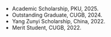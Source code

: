 * Academic Scholarship, PKU, 2025.
* Outstanding Graduate, CUGB, 2024.
* Yang Zunyi Scholarship, China, 2022.
* Merit Student, CUGB, 2022.

